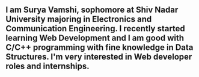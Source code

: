 ## I am Surya Vamshi, sophomore at Shiv Nadar University majoring in Electronics and Communication Engineering. I recently started learning Web Development and I am good with C/C++ programming with fine knowledge in Data Structures. I'm very interested in Web developer roles and internships.
